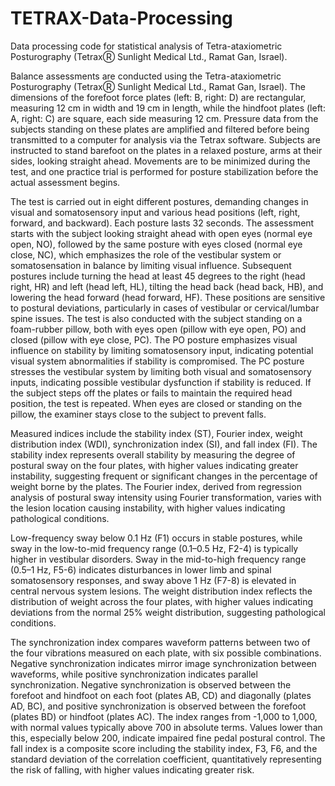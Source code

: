 # TETRAX-Data-Processing
Data processing code for statistical analysis of Tetra-ataxiometric Posturography (TetraxⓇ Sunlight Medical Ltd., Ramat Gan, Israel).

Balance assessments are conducted using the Tetra-ataxiometric Posturography (TetraxⓇ Sunlight Medical Ltd., Ramat Gan, Israel). The dimensions of the forefoot force plates (left: B, right: D) are rectangular, measuring 12 cm in width and 19 cm in length, while the hindfoot plates (left: A, right: C) are square, each side measuring 12 cm. Pressure data from the subjects standing on these plates are amplified and filtered before being transmitted to a computer for analysis via the Tetrax software. Subjects are instructed to stand barefoot on the plates in a relaxed posture, arms at their sides, looking straight ahead. Movements are to be minimized during the test, and one practice trial is performed for posture stabilization before the actual assessment begins.

The test is carried out in eight different postures, demanding changes in visual and somatosensory input and various head positions (left, right, forward, and backward). Each posture lasts 32 seconds. The assessment starts with the subject looking straight ahead with open eyes (normal eye open, NO), followed by the same posture with eyes closed (normal eye close, NC), which emphasizes the role of the vestibular system or somatosensation in balance by limiting visual influence. Subsequent postures include turning the head at least 45 degrees to the right (head right, HR) and left (head left, HL), tilting the head back (head back, HB), and lowering the head forward (head forward, HF). These positions are sensitive to postural deviations, particularly in cases of vestibular or cervical/lumbar spine issues. The test is also conducted with the subject standing on a foam-rubber pillow, both with eyes open (pillow with eye open, PO) and closed (pillow with eye close, PC). The PO posture emphasizes visual influence on stability by limiting somatosensory input, indicating potential visual system abnormalities if stability is compromised. The PC posture stresses the vestibular system by limiting both visual and somatosensory inputs, indicating possible vestibular dysfunction if stability is reduced. If the subject steps off the plates or fails to maintain the required head position, the test is repeated. When eyes are closed or standing on the pillow, the examiner stays close to the subject to prevent falls.

Measured indices include the stability index (ST), Fourier index, weight distribution index (WDI), synchronization index (SI), and fall index (FI). The stability index represents overall stability by measuring the degree of postural sway on the four plates, with higher values indicating greater instability, suggesting frequent or significant changes in the percentage of weight borne by the plates. The Fourier index, derived from regression analysis of postural sway intensity using Fourier transformation, varies with the lesion location causing instability, with higher values indicating pathological conditions.

Low-frequency sway below 0.1 Hz (F1) occurs in stable postures, while sway in the low-to-mid frequency range (0.1–0.5 Hz, F2-4) is typically higher in vestibular disorders. Sway in the mid-to-high frequency range (0.5–1 Hz, F5-6) indicates disturbances in lower limb and spinal somatosensory responses, and sway above 1 Hz (F7-8) is elevated in central nervous system lesions. The weight distribution index reflects the distribution of weight across the four plates, with higher values indicating deviations from the normal 25% weight distribution, suggesting pathological conditions.

The synchronization index compares waveform patterns between two of the four vibrations measured on each plate, with six possible combinations. Negative synchronization indicates mirror image synchronization between waveforms, while positive synchronization indicates parallel synchronization. Negative synchronization is observed between the forefoot and hindfoot on each foot (plates AB, CD) and diagonally (plates AD, BC), and positive synchronization is observed between the forefoot (plates BD) or hindfoot (plates AC). The index ranges from -1,000 to 1,000, with normal values typically above 700 in absolute terms. Values lower than this, especially below 200, indicate impaired fine pedal postural control. The fall index is a composite score including the stability index, F3, F6, and the standard deviation of the correlation coefficient, quantitatively representing the risk of falling, with higher values indicating greater risk.
